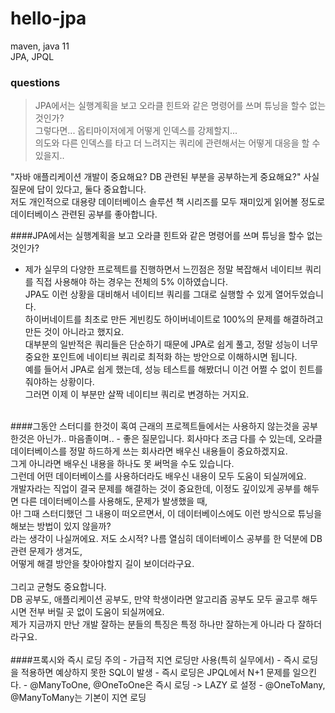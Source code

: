 # hello-jpa
maven, java 11 <br>
JPA, JPQL

### questions
> JPA에서는 실행계획을 보고 오라클 힌트와 같은 명령어를 쓰며 튜닝을 할수 없는것인가?<br>
> 그렇다면... 옵티마이저에게 어떻게 인덱스를 강제할지...<br>
> 의도와 다른 인덱스를 타고 더 느려지는 쿼리에 관련해서는 
> 어떻게 대응을 할 수 있을지..

"자바 애플리케이션 개발이 중요해요? DB 관련된 부분을 공부하는게 중요해요?"
사실 질문에 답이 있다고, 둘다 중요합니다.<br>
저도 개인적으로 대용량 데이터베이스 솔루션 책 시리즈를 모두 재미있게 읽어볼 정도로 데이터베이스 관련된 공부를 좋아합니다.<br>

####JPA에서는 실행계획을 보고 오라클 힌트와 같은 명령어를 쓰며 튜닝을 할수 없는것인가?
- 제가 실무의 다양한 프로젝트를 진행하면서 느낀점은 정말 복잡해서 네이티브 쿼리를 직접 사용해야 하는 경우는 전체의 5% 이하였습니다.<br>
  JPA도 이런 상황을 대비해서 네이티브 쿼리를 그대로 실행할 수 있게 열어두었습니다.<br>
  하이버네이트를 최초로 만든 게빈킹도 하이버네이트로 100%의 문제를 해결하려고 만든 것이 아니라고 했지요.<br>
  대부분의 일반적은 쿼리들은 단순하기 때문에 JPA로 쉽게 풀고, 정말 성능이 너무 중요한 포인트에 네이티브 쿼리로 최적화 하는 방안으로 이해하시면 됩니다.<br>
  예를 들어서 JPA로 쉽게 했는데, 성능 테스트를 해봤더니 이건 어쩔 수 없이 힌트를 줘야하는 상황이다.<br>
  그러면 이제 이 부분만 살짝 네이티브 쿼리로 변경하는 거지요.<br>
<br>
####그동안 스터디를 한것이 혹여 근래의 프로젝트들에서는 사용하지 않는것을 공부한것은 아닌가.. 마음졸이며..
- 좋은 질문입니다. 회사마다 조금 다를 수 있는데, 오라클 데이터베이스를 정말 하드하게 쓰는 회사라면 배우신 내용들이 중요하겠지요.<br>
  그게 아니라면 배우신 내용을 하나도 못 써먹을 수도 있습니다.<br>
  그런데 어떤 데이터베이스를 사용하더라도 배우신 내용이 모두 도움이 되실꺼에요.<br>
  개발자라는 직업이 결국 문제를 해결하는 것이 중요한데, 이정도 깊이있게 공부를 해두면 다른 데이터베이스를 사용해도, 문제가 발생했을 때,<br>
  아! 그때 스터디했던 그 내용이 떠오르면서, 이 데이터베이스에도 이런 방식으로 튜닝을 해보는 방법이 있지 않을까?<br>
  라는 생각이 나실꺼에요. 저도 소시적? 나름 열심히 데이터베이스 공부를 한 덕분에 DB 관련 문제가 생겨도,<br>
  어떻게 해결 방안을 찾아야할지 길이 보이더라구요.<br><br>
  그리고 균형도 중요합니다.<br>
  DB 공부도, 애플리케이션 공부도, 만약 학생이라면 알고리즘 공부도 모두 골고루 해두시면 전부 버릴 곳 없이 도움이 되실꺼에요.<br>
  제가 지금까지 만난 개발 잘하는 분들의 특징은 특정 하나만 잘하는게 아니라 다 잘하더라구요.<br>
<br>
####프록시와 즉시 로딩 주의
- 가급적 지연 로딩만 사용(특히 실무에서)
- 즉시 로딩을 적용하면 예상하지 못한 SQL이 발생
- 즉시 로딩은 JPQL에서 N+1 문제를 일으킨다.
- @ManyToOne, @OneToOne은 즉시 로딩 -> LAZY 로 설정
- @OneToMany, @ManyToMany는 기본이 지연 로딩